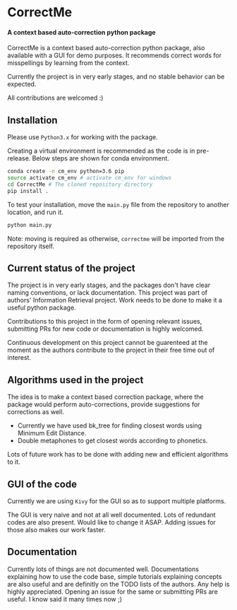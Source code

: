 # CorrectMe
#### A context based auto-correction python package

CorrectMe is a context based auto-correction python package, also available with a GUI for demo purposes. It recommends correct words for misspellings by learning from the context.

Currently the project is in very early stages, and no stable behavior can be expected.

All contributions are welcomed :)

## Installation

Please use `Python3.x` for working with the package.

Creating a virtual environment is recommended as the code is in pre-release. Below steps are shown for conda environment.

```bash
conda create -n cm_env python=3.6 pip
source activate cm_env # activate cm_env for windows
cd CorrectMe # The cloned repository directory
pip install .
```

To test your installation, move the `main.py` file from the repository to another location, and run it.

```bash
python main.py
```
Note: moving is required as otherwise, `correctme` will be imported from the repository itself.

## Current status of the project

The project is in very early stages, and the packages don't have clear naming conventions, or lack documentation. This project was part of authors' Information Retrieval project. Work needs to be done to make it a useful python package.

Contributions to this project in the form of opening relevant issues, submitting PRs for new code or documentation is highly welcomed.  

Continuous development on this project cannot be guarenteed at the moment as the authors contribute to the project in their free time out of interest.

## Algorithms used in the project

The idea is to make a context based correction package, where the package would perform auto-corrections, provide suggestions for corrections as well.

* Currently we have used bk_tree for finding closest words using Minimum Edit Distance.
* Double metaphones to get closest words according to phonetics.

Lots of future work has to be done with adding new and efficient algorithms to it.

## GUI of the code

Currently we are using `Kivy` for the GUI so as to support multiple platforms.   

The GUI is very naive and not at all well documented. Lots of redundant codes are also present. Would like to change it ASAP. Adding issues for those also makes our work faster.

## Documentation

Currently lots of things are not documented well. Documentations explaining how to use the code base, simple tutorials explaining concepts are also useful and are definitly on the TODO lists of the authors. Any help is highly appreciated. Opening an issue for the same or submitting PRs are useful. I know said it many times now ;)
